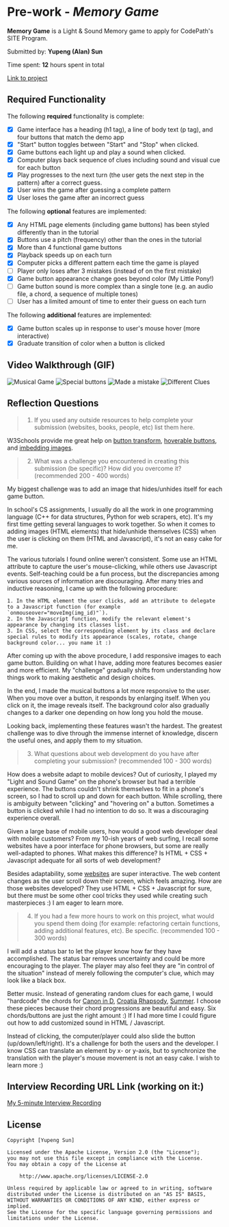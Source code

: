 # Pre-work - *Memory Game*

**Memory Game** is a Light & Sound Memory game to apply for CodePath's SITE Program. 

Submitted by: **Yupeng (Alan) Sun**

Time spent: **12** hours spent in total

[Link to project](https://glitch.com/edit/#!/balanced-cyclic-braid) 

## Required Functionality

The following **required** functionality is complete:

* [x] Game interface has a heading (h1 tag), a line of body text (p tag), and four buttons that match the demo app
* [x] "Start" button toggles between "Start" and "Stop" when clicked. 
* [x] Game buttons each light up and play a sound when clicked. 
* [x] Computer plays back sequence of clues including sound and visual cue for each button
* [x] Play progresses to the next turn (the user gets the next step in the pattern) after a correct guess. 
* [x] User wins the game after guessing a complete pattern
* [x] User loses the game after an incorrect guess

The following **optional** features are implemented:

* [x] Any HTML page elements (including game buttons) has been styled differently than in the tutorial
* [x] Buttons use a pitch (frequency) other than the ones in the tutorial
* [x] More than 4 functional game buttons
* [x] Playback speeds up on each turn
* [x] Computer picks a different pattern each time the game is played
* [ ] Player only loses after 3 mistakes (instead of on the first mistake)
* [x] Game button appearance change goes beyond color (My Little Pony!)
* [ ] Game button sound is more complex than a single tone (e.g. an audio file, a chord, a sequence of multiple tones)
* [ ] User has a limited amount of time to enter their guess on each turn

The following **additional** features are implemented:

- [x] Game button scales up in response to user's mouse hover (more interactive)
- [x] Graduate transition of color when a button is clicked

## Video Walkthrough (GIF)

![Musical Game](https://user-images.githubusercontent.com/68050193/159311632-6303f5d0-31c3-4497-b6c7-b60c3e18c80a.gif)
![Special buttons](https://user-images.githubusercontent.com/68050193/159311643-85d64cdd-deb1-4c79-ae93-f93b735ef041.gif)
![Made a mistake](https://user-images.githubusercontent.com/68050193/159311648-427bc686-244a-4f75-84cf-4ea90e0900b5.gif)
![Different Clues](https://user-images.githubusercontent.com/68050193/159311419-79eb6e88-783d-4632-92ca-9723d8651f7c.gif)

## Reflection Questions
> 1. If you used any outside resources to help complete your submission (websites, books, people, etc) list them here. 

W3Schools provide me great help on [button transform](https://www.w3schools.com/cssref/css3_pr_transform.asp), 
[hoverable buttons](https://www.w3schools.com/css/css3_buttons.asp), and 
[imbedding images](https://www.w3schools.com/tags/tag_img.asp).

> 2. What was a challenge you encountered in creating this submission (be specific)? How did you overcome it? (recommended 200 - 400 words) 

My biggest challenge was to add an image that hides/unhides itself for each game button. 

In school's CS assignments, I usually do all the work in one programming language (C++ for data structures, Python for web scrapers, etc). It's my first time getting several languages to work together. So when it comes to adding images (HTML elements) that hide/unhide themselves (CSS) when the user is clicking on them (HTML and Javascript), it's not an easy cake for me.  

The various tutorials I found online weren't consistent. Some use an HTML attribute to capture the user's mouse-clicking, while others use Javascript events. Self-teaching could be a fun process, but the discrepancies among various sources of information are discouraging. After many tries and inductive reasoning, I came up with the following procedure: 

    1. In the HTML element the user clicks, add an attribute to delegate to a Javascript function (for example `onmouseover="moveImg(img_id)"`). 
    2. In the Javascript function, modify the relevant element's appearance by changing its classes list.
    3. In CSS, select the corresponding element by its class and declare special rules to modify its appearance (scales, rotate, change background color... you name it :)

After coming up with the above procedure, I add responsive images to each game button. Building on what I have, adding more features becomes easier and more efficient. My "challenge" gradually shifts from understanding how things work to making aesthetic and design choices. 

In the end, I made the musical buttons a lot more responsive to the user. When you move over a button, it responds by enlarging itself. When you click on it, the image reveals itself. The background color also gradually changes to a darker one depending on how long you hold the mouse. 

Looking back, implementing these features wasn't the hardest. The greatest challenge was to dive through the immense internet of knowledge, discern the useful ones, and apply them to my situation.

> 3. What questions about web development do you have after completing your submission? (recommended 100 - 300 words) 

How does a website adapt to mobile devices? Out of curiosity, I played my "Light and Sound Game" on the phone's browser but had a terrible experience. The buttons couldn't shrink themselves to fit in a phone's screen, so I had to scroll up and down for each button. While scrolling, there is ambiguity between "clicking" and "hovering on" a button. Sometimes a button is clicked while I had no intention to do so. It was a discouraging experience overall. 

Given a large base of mobile users, how would a good web developer deal with mobile customers? From my 10-ish years of web surfing, I recall some websites have a poor interface for phone browsers, but some are really well-adapted to phones. What makes this difference? Is HTML + CSS + Javascript adequate for all sorts of web development? 

Besides adaptability, some [websites](https://www.apple.com/ipad-pro/) are super interactive. The web content changes as the user scroll down their screen, which feels amazing. How are those websites developed? They use HTML + CSS + Javascript for sure, but there must be some other cool tricks they used while creating such masterpieces :)  I am eager to learn more.


> 4. If you had a few more hours to work on this project, what would you spend them doing (for example: refactoring certain functions, adding additional features, etc). Be specific. (recommended 100 - 300 words) 

I will add a status bar to let the player know how far they have accomplished. The status bar removes uncertainty and could be more encouraging to the player. The player may also feel they are "in control of the situation" instead of merely following the computer's clue, which may look like a black box. 

Better music. Instead of generating random clues for each game, I would "hardcode" the chords for [Canon in D](https://www.youtube.com/watch?v=NlprozGcs80), [Croatia Rhapsody](https://www.youtube.com/watch?v=7DKBKZ8Cxeo), [Summer](https://youtu.be/l0GN40EL1VU?t=45). I choose these pieces because their chord progressions are beautiful and easy. Six chords/buttons are just the right amount :)  If I had more time I could figure out how to add customized sound in HTML / Javascript.

Instead of clicking, the computer/player could also slide the button (up/down/left/right). It's a challenge for both the users and the developer. I know CSS can translate an element by x- or y-axis, but to synchronize the translation with the player's mouse movement is not an easy cake. I wish to learn more :) 


## Interview Recording URL Link (working on it:)

[My 5-minute Interview Recording](your-link-here)


## License

    Copyright [Yupeng Sun]

    Licensed under the Apache License, Version 2.0 (the "License");
    you may not use this file except in compliance with the License.
    You may obtain a copy of the License at

        http://www.apache.org/licenses/LICENSE-2.0

    Unless required by applicable law or agreed to in writing, software
    distributed under the License is distributed on an "AS IS" BASIS,
    WITHOUT WARRANTIES OR CONDITIONS OF ANY KIND, either express or implied.
    See the License for the specific language governing permissions and
    limitations under the License.
